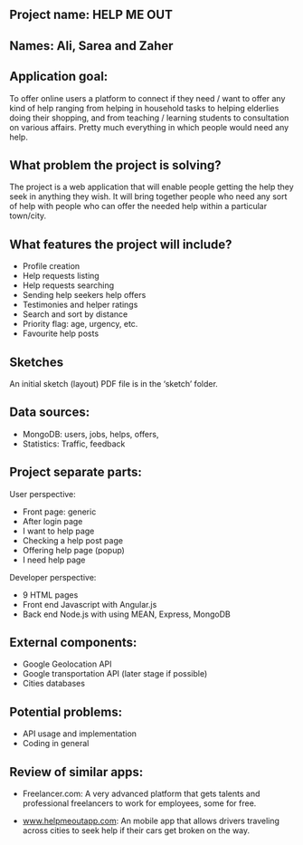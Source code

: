 ## Project name: HELP ME OUT 
## Names: Ali, Sarea and Zaher

## Application goal: 
To offer online users a platform to connect if they need / want to offer any kind of help ranging from helping in household tasks to helping elderlies doing their shopping, and from teaching / learning students to consultation on various affairs. Pretty much everything in which people would need any help. 

## What problem the project is solving? 
The project is a web application that will enable people getting the help they seek in anything they wish. It will bring together people who need any sort of help with people who can offer the needed help within a particular town/city.

## What features the project will include? 
- Profile creation
- Help requests listing
- Help requests searching 
- Sending help seekers help offers 
- Testimonies and helper ratings 
- Search and sort by distance
- Priority flag: age, urgency, etc. 
- Favourite help posts 

## Sketches
An initial sketch (layout) PDF file is in the ‘sketch’ folder.

## Data sources: 
- MongoDB: users, jobs, helps, offers, 
- Statistics: Traffic, feedback

## Project separate parts: 
User perspective: 
- Front page: generic 
- After login page 
- I want to help page 
- Checking a help post page 
- Offering help page (popup) 
- I need help page 

Developer perspective: 
- 9 HTML pages 
- Front end Javascript with Angular.js
- Back end Node.js with using MEAN, Express, MongoDB 

## External components: 
- Google Geolocation API 
- Google transportation API (later stage if possible)
- Cities databases 

## Potential problems: 
- API usage and implementation 
- Coding in general 

## Review of similar apps:
- Freelancer.com: 
A very advanced platform that gets talents and professional freelancers to work for employees, some for free. 

- www.helpmeoutapp.com: 
An mobile app that allows drivers traveling across cities to seek help if their cars get broken on the way. 